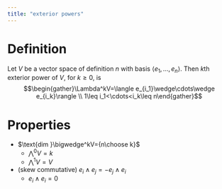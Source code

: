 ```yaml
---
title: "exterior powers"
---
```


# Definition
Let $V$ be a vector space of definition $n$ with basis $\langle e_1,\dots,e_n\rangle$. Then $k$th exterior power of $V$, for $k\geq 0$, is $$\begin{gather}\Lambda^kV=\langle e_{i_1}\wedge\cdots\wedge e_{i_k}\rangle \\ 1\leq i_1<\cdots<i_k\leq n\end{gather}$$ 

# Properties
- $\text{dim }\bigwedge^kV={n\choose k}$
	- $\bigwedge^0V=k$
	- $\bigwedge^1V=V$
- (skew commutative) $e_i\wedge e_j=-e_j\wedge e_i$
	- $e_i\wedge e_i=0$
